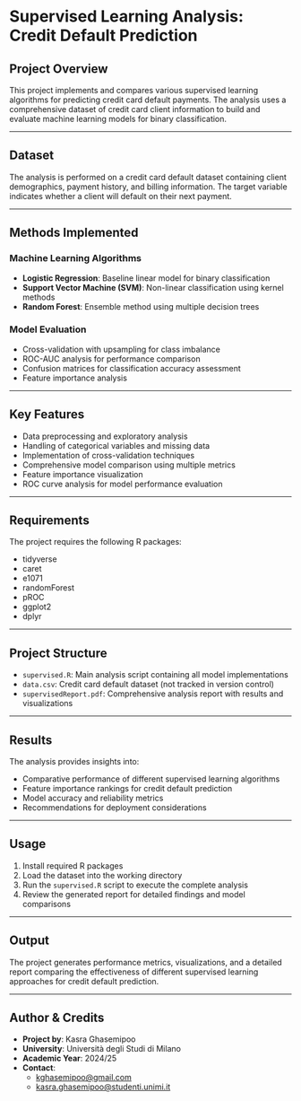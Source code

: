 # Supervised Learning Analysis: Credit Default Prediction

## Project Overview

This project implements and compares various supervised learning algorithms for predicting credit card default payments. The analysis uses a comprehensive dataset of credit card client information to build and evaluate machine learning models for binary classification.

---

## Dataset

The analysis is performed on a credit card default dataset containing client demographics, payment history, and billing information. The target variable indicates whether a client will default on their next payment.

---

## Methods Implemented

### Machine Learning Algorithms
- **Logistic Regression**: Baseline linear model for binary classification
- **Support Vector Machine (SVM)**: Non-linear classification using kernel methods
- **Random Forest**: Ensemble method using multiple decision trees

### Model Evaluation
- Cross-validation with upsampling for class imbalance
- ROC-AUC analysis for performance comparison
- Confusion matrices for classification accuracy assessment
- Feature importance analysis

---

## Key Features

- Data preprocessing and exploratory analysis
- Handling of categorical variables and missing data
- Implementation of cross-validation techniques
- Comprehensive model comparison using multiple metrics
- Feature importance visualization
- ROC curve analysis for model performance evaluation

---

## Requirements

The project requires the following R packages:
- tidyverse
- caret
- e1071
- randomForest
- pROC
- ggplot2
- dplyr

---

## Project Structure

- `supervised.R`: Main analysis script containing all model implementations
- `data.csv`: Credit card default dataset (not tracked in version control)
- `supervisedReport.pdf`: Comprehensive analysis report with results and visualizations

---

## Results

The analysis provides insights into:
- Comparative performance of different supervised learning algorithms
- Feature importance rankings for credit default prediction
- Model accuracy and reliability metrics
- Recommendations for deployment considerations

---

## Usage

1. Install required R packages
2. Load the dataset into the working directory
3. Run the `supervised.R` script to execute the complete analysis
4. Review the generated report for detailed findings and model comparisons

---

## Output

The project generates performance metrics, visualizations, and a detailed report comparing the effectiveness of different supervised learning approaches for credit default prediction.

---

## Author & Credits

- **Project by**: Kasra Ghasemipoo
- **University**: Università degli Studi di Milano
- **Academic Year**: 2024/25
- **Contact**:
  - kghasemipoo@gmail.com
  - kasra.ghasemipoo@studenti.unimi.it
